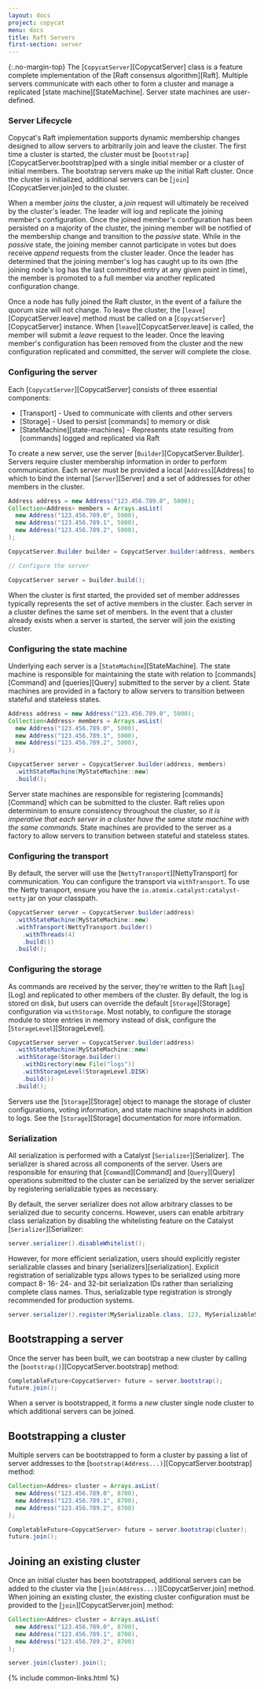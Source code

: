 ```yaml
---
layout: docs
project: copycat
menu: docs
title: Raft Servers
first-section: server
---
```


{:.no-margin-top}
The [`CopycatServer`][CopycatServer] class is a feature complete implementation of the [Raft consensus algorithm][Raft]. Multiple servers communicate with each other to form a cluster and manage a replicated [state machine][StateMachine]. Server state machines are user-defined.

### Server Lifecycle

Copycat's Raft implementation supports dynamic membership changes designed to allow servers to arbitrarily join and leave the cluster. The first time a cluster is started, the cluster must be [`bootstrap`][CopycatServer.bootstrap]ped with a single initial member or a cluster of initial members. The bootstrap servers make up the initial Raft cluster. Once the cluster is initialized, additional servers can be [`join`][CopycatServer.join]ed to the cluster.

When a member *joins* the cluster, a *join* request will ultimately be received by the cluster's leader. The leader will log and replicate the joining member's configuration. Once the joined member's configuration has been persisted on a majority of the cluster, the joining member will be notified of the membership change and transition to the *passive* state. While in the *passive* state, the joining member cannot participate in votes but does receive *append* requests from the cluster leader. Once the leader has determined that the joining member's log has caught up to its own (the joining node's log has the last committed entry at any given point in time), the member is promoted to a full member via another replicated configuration change.

Once a node has fully joined the Raft cluster, in the event of a failure the quorum size will not change. To leave the cluster, the [`leave`][CopycatServer.leave] method must be called on a [`CopycatServer`][CopycatServer] instance. When [`leave`][CopycatServer.leave] is called, the member will submit a *leave* request to the leader. Once the leaving member's configuration has been removed from the cluster and the new configuration replicated and committed, the server will complete the close.

### Configuring the server

Each [`CopycatServer`][CopycatServer] consists of three essential components:

* [Transport] - Used to communicate with clients and other servers
* [Storage] - Used to persist [commands] to memory or disk
* [StateMachine][state-machines] - Represents state resulting from [commands] logged and replicated via Raft

To create a new server, use the server [`Builder`][CopycatServer.Builder]. Servers require cluster membership information in order to perform communication. Each server must be provided a local [`Address`][Address] to which to bind the internal [`Server`][Server] and a set of addresses for other members in the cluster.

```java
Address address = new Address("123.456.789.0", 5000);
Collection<Address> members = Arrays.asList(
  new Address("123.456.789.0", 5000),
  new Address("123.456.789.1", 5000),
  new Address("123.456.789.2", 5000),
);

CopycatServer.Builder builder = CopycatServer.builder(address, members);

// Configure the server

CopycatServer server = builder.build();
```

When the cluster is first started, the provided set of member addresses typically represents the set of active members in the cluster. Each server in a cluster defines the same set of members. In the event that a cluster already exists when a server is started, the server will join the existing cluster.

### Configuring the state machine
Underlying each server is a [`StateMachine`][StateMachine]. The state machine is responsible for maintaining the state with relation to [commands][Command] and [queries][Query] submitted to the server by a client. State machines are provided in a factory to allow servers to transition between stateful and stateless states.

```java
Address address = new Address("123.456.789.0", 5000);
Collection<Address> members = Arrays.asList(
  new Address("123.456.789.0", 5000),
  new Address("123.456.789.1", 5000),
  new Address("123.456.789.2", 5000),
);

CopycatServer server = CopycatServer.builder(address, members)
  .withStateMachine(MyStateMachine::new)
  .build();
```

Server state machines are responsible for registering [commands][Command] which can be submitted to the cluster. Raft relies upon determinism to ensure consistency throughout the cluster, so *it is imperative that each server in a cluster have the same state machine with the same commands.* State machines are provided to the server as a factory to allow servers to transition between stateful and stateless states.

### Configuring the transport
By default, the server will use the [`NettyTransport`][NettyTransport] for communication. You can configure the transport via `withTransport`. To use the Netty transport, ensure you have the `io.atomix.catalyst:catalyst-netty` jar on your classpath.

```java
CopycatServer server = CopycatServer.builder(address)
  .withStateMachine(MyStateMachine::new)
  .withTransport(NettyTransport.builder()
    .withThreads(4)
    .build())
  .build();
```

### Configuring the storage

As commands are received by the server, they're written to the Raft [`Log`][Log] and replicated to other members of the cluster. By default, the log is stored on disk, but users can override the default [`Storage`][Storage] configuration via `withStorage`. Most notably, to configure the storage module to store entries in memory instead of disk, configure the [`StorageLevel`][StorageLevel].

```java
CopycatServer server = CopycatServer.builder(address)
  .withStateMachine(MyStateMachine::new)
  .withStorage(Storage.builder()
    .withDirectory(new File("logs"))
    .withStorageLevel(StorageLevel.DISK)
    .build())
  .build();
```

Servers use the [`Storage`][Storage] object to manage the storage of cluster configurations, voting information, and state machine snapshots in addition to logs. See the [`Storage`][Storage] documentation for more information.

### Serialization

All serialization is performed with a Catalyst [`Serializer`][Serializer]. The serializer is shared across all components of the server. Users are responsible for ensuring that [`Command`][Command] and [`Query`][Query] operations submitted to the cluster can be serialized by the server serializer by registering serializable types as necessary.

By default, the server serializer does not allow arbitrary classes to be serialized due to security concerns. However, users can enable arbitrary class serialization by disabling the whitelisting feature on the Catalyst [`Serializer`][Serializer:

```java
server.serializer().disableWhitelist();
```

However, for more efficient serialization, users should explicitly register serializable classes and binary [serializers][serialization]. Explicit registration of serializable typs allows types to be serialized using more compact 8- 16- 24- and 32-bit serialization IDs rather than serializing complete class names. Thus, serializable type registration is strongly recommended for production systems.

```java
server.serializer().register(MySerializable.class, 123, MySerializableSerializer.class);
```

## Bootstrapping a server

Once the server has been built, we can bootstrap a new cluster by calling the [`bootstrap()`][CopycatServer.bootstrap] method:

```java
CompletableFuture<CopycatServer> future = server.bootstrap();
future.join();
```

When a server is bootstrapped, it forms a *new* cluster single node cluster to which additional servers can be joined.

## Bootstrapping a cluster

Multiple servers can be bootstrapped to form a cluster by passing a list of server addresses to the [`bootstrap(Address...)`][CopycatServer.bootstrap] method:

```java
Collection<Addres> cluster = Arrays.asList(
  new Address("123.456.789.0", 8700),
  new Address("123.456.789.1", 8700),
  new Address("123.456.789.2", 8700)
);

CompletableFuture<CopycatServer> future = server.bootstrap(cluster);
future.join();
```

## Joining an existing cluster

Once an initial cluster has been bootstrapped, additional servers can be added to the cluster via the [`join(Address...)`][CopycatServer.join] method. When joining an existing cluster, the existing cluster configuration must be provided to the [`join`][CopycatServer.join] method:

```java
Collection<Addres> cluster = Arrays.asList(
  new Address("123.456.789.0", 8700),
  new Address("123.456.789.1", 8700),
  new Address("123.456.789.2", 8700)
);

server.join(cluster).join();
```

{% include common-links.html %}
